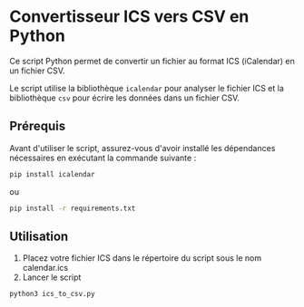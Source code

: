 # Convertisseur ICS vers CSV en Python

Ce script Python permet de convertir un fichier au format ICS (iCalendar) en un fichier CSV. 

Le script utilise la bibliothèque `icalendar` pour analyser le fichier ICS et la bibliothèque `csv` pour écrire les données dans un fichier CSV.

## Prérequis

Avant d'utiliser le script, assurez-vous d'avoir installé les dépendances nécessaires en exécutant la commande suivante :

```bash
pip install icalendar
```
ou
```bash
pip install -r requirements.txt
```

## Utilisation

1. Placez votre fichier ICS dans le répertoire du script sous le nom calendar.ics
2. Lancer le script
```sh
python3 ics_to_csv.py
```

